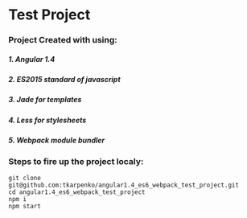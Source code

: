 # Test Project

### Project Created with using:

##### 1. Angular 1.4
##### 2. ES2015 standard of javascript
##### 3. Jade for templates 
##### 4. Less for stylesheets
##### 5. Webpack module bundler

### Steps to fire up the project localy:

```
git clone git@github.com:tkarpenko/angular1.4_es6_webpack_test_project.git
cd angular1.4_es6_webpack_test_project
npm i
npm start
```